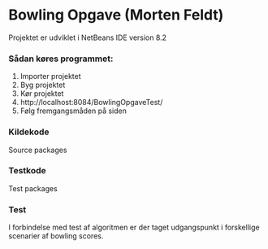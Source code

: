 # Bowling Opgave (Morten Feldt)

Projektet er udviklet i NetBeans IDE version 8.2

### Sådan køres programmet:
1. Importer projektet
2. Byg projektet
3. Kør projektet
4. http://localhost:8084/BowlingOpgaveTest/
5. Følg fremgangsmåden på siden

### Kildekode
Source packages

### Testkode
Test packages

### Test
I forbindelse med test af algoritmen er der taget udgangspunkt i forskellige scenarier af bowling scores.